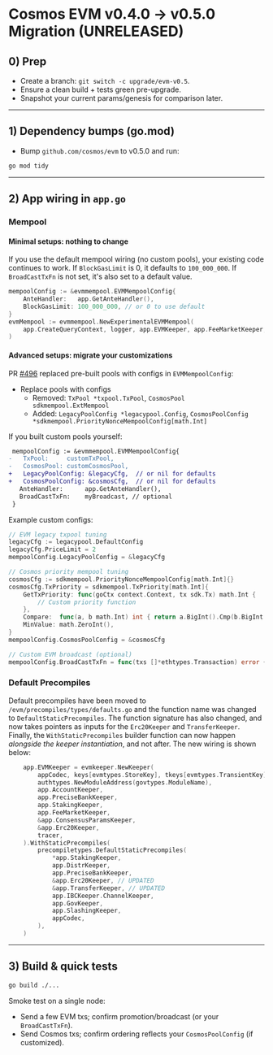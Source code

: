 # Cosmos EVM v0.4.0 → v0.5.0 Migration (UNRELEASED)

## 0) Prep

- Create a branch: `git switch -c upgrade/evm-v0.5`.
- Ensure a clean build + tests green pre-upgrade.
- Snapshot your current params/genesis for comparison later.

---

## 1) Dependency bumps (go.mod)

- Bump `github.com/cosmos/evm` to v0.5.0 and run:

```bash
go mod tidy
```

---

## 2) App wiring in `app.go`

### Mempool

#### Minimal setups: nothing to change

If you use the default mempool wiring (no custom pools), your existing code continues to work. If `BlockGasLimit` is 0, it defaults to `100_000_000`. If `BroadCastTxFn` is not set, it's also set to a default value.

```go
mempoolConfig := &evmmempool.EVMMempoolConfig{
    AnteHandler:   app.GetAnteHandler(),
    BlockGasLimit: 100_000_000, // or 0 to use default
}
evmMempool := evmmempool.NewExperimentalEVMMempool(
    app.CreateQueryContext, logger, app.EVMKeeper, app.FeeMarketKeeper, app.txConfig, app.clientCtx, mempoolConfig
)
```

#### Advanced setups: migrate your customizations

PR [#496](https://github.com/cosmos/evm/pull/496) replaced pre-built pools with configs in `EVMMempoolConfig`:

- Replace pools with configs
  - Removed: `TxPool *txpool.TxPool`, `CosmosPool sdkmempool.ExtMempool`
  - Added: `LegacyPoolConfig *legacypool.Config`, `CosmosPoolConfig *sdkmempool.PriorityNonceMempoolConfig[math.Int]`

If you built custom pools yourself:

```diff
 mempoolConfig := &evmmempool.EVMMempoolConfig{
-   TxPool:     customTxPool,
-   CosmosPool: customCosmosPool,
+   LegacyPoolConfig: &legacyCfg,  // or nil for defaults
+   CosmosPoolConfig: &cosmosCfg,  // or nil for defaults
   AnteHandler:      app.GetAnteHandler(),
   BroadCastTxFn:    myBroadcast, // optional
 }
```

Example custom configs:

```go
// EVM legacy txpool tuning
legacyCfg := legacypool.DefaultConfig
legacyCfg.PriceLimit = 2
mempoolConfig.LegacyPoolConfig = &legacyCfg

// Cosmos priority mempool tuning
cosmosCfg := sdkmempool.PriorityNonceMempoolConfig[math.Int]{}
cosmosCfg.TxPriority = sdkmempool.TxPriority[math.Int]{
    GetTxPriority: func(goCtx context.Context, tx sdk.Tx) math.Int {
        // Custom priority function
    },
    Compare:  func(a, b math.Int) int { return a.BigInt().Cmp(b.BigInt()) },
    MinValue: math.ZeroInt(),
}
mempoolConfig.CosmosPoolConfig = &cosmosCfg

// Custom EVM broadcast (optional)
mempoolConfig.BroadCastTxFn = func(txs []*ethtypes.Transaction) error { return nil }
```

### Default Precompiles

Default precompiles have been moved to `/evm/precompiles/types/defaults.go` and the function name was
changed to `DefaultStaticPrecompiles`. The function signature has also changed, and now takes pointers
as inputs for the `Erc20Keeper` and `TransferKeeper`. Finally, the `WithStaticPrecompiles` builder
function can now happen *alongside the keeper instantiation*, and not after. The new wiring is shown below:

```go
	app.EVMKeeper = evmkeeper.NewKeeper(
		appCodec, keys[evmtypes.StoreKey], tkeys[evmtypes.TransientKey], keys,
		authtypes.NewModuleAddress(govtypes.ModuleName),
		app.AccountKeeper,
		app.PreciseBankKeeper,
		app.StakingKeeper,
		app.FeeMarketKeeper,
		&app.ConsensusParamsKeeper,
		&app.Erc20Keeper,
		tracer,
	).WithStaticPrecompiles(
		precompiletypes.DefaultStaticPrecompiles(
			*app.StakingKeeper,
			app.DistrKeeper,
			app.PreciseBankKeeper,
			&app.Erc20Keeper, // UPDATED
			&app.TransferKeeper, // UPDATED
			app.IBCKeeper.ChannelKeeper,
			app.GovKeeper,
			app.SlashingKeeper,
			appCodec,
		),
	)
```

---

## 3) Build & quick tests

```bash
go build ./...
```

Smoke test on a single node:
- Send a few EVM txs; confirm promotion/broadcast (or your `BroadCastTxFn`).
- Send Cosmos txs; confirm ordering reflects your `CosmosPoolConfig` (if customized).

